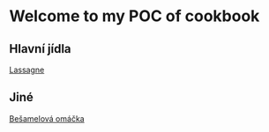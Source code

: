 # Welcome to my POC of cookbook

## Hlavní jídla

[Lassagne](recipes/lassagne.md)

## Jiné

[Bešamelová omáčka](recipes/besamel.md)
